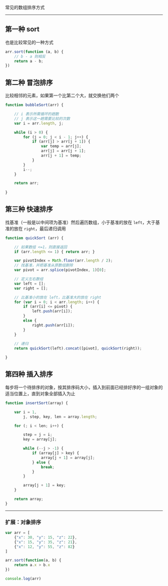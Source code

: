 常见的数组排序方式

----


## 第一种 sort

也是比较常见的一种方式

```js
arr.sort(function (a, b) {
    // b - a 则相反
    return a - b;
})
```

## 第二种 冒泡排序

比较相邻的元素，如果第一个比第二个大，就交换他们两个

```js
function bubbleSort(arr) {

    // i 表示所需循环的趟数
    // j 表示这一趟需要比较的次数
    var i = arr.length, j;

    while (i > 0) {
        for (j = 0; j < i - 1; j++) {
            if (arr[j] > arr[j + 1]) {
                var temp = arr[j];
                arr[j] = arr[j + 1];
                arr[j + 1] = temp;
            }
        }
        i--;
    }

    return arr;
    
}
```


## 第三种 快速排序

找基准（一般是以中间项为基准）然后遍历数组，小于基准的放在 ```left```，大于基准的放在 ```right```，最后递归调用

```js
function quickSort (arr) {

    // 如果数组 <=1，则直接返回
    if (arr.length <= 1) { return arr; }

    var pivotIndex = Math.floor(arr.length / 2);
    // 找基准，并把基准从原数组删除
    var pivot = arr.splice(pivotIndex, 1)[0];

    // 定义左右数组
    var left = [];
    var right = [];

    // 比基准小的放在 left，比基准大的放在 right
    for (var i = 0; i < arr.length; i++) {
        if (arr[i] <= pivot) {
            left.push(arr[i]);
        }
        else {
            right.push(arr[i]);
        }
    }
    
    // 递归
    return quickSort(left).concat([pivot], quickSort(right));

}
```

## 第四种 插入排序

每步将一个待排序的对象，按其排序码大小，插入到前面已经排好序的一组对象的适当位置上，直到对象全部插入为止

```js
function insertSort(array) {

    var i = 1,
        j, step, key, len = array.length;

    for (; i < len; i++) {

        step = j = i;
        key = array[j];

        while (--j > -1) {
            if (array[j] > key) {
                array[j + 1] = array[j];
            } else {
                break;
            }
        }

        array[j + 1] = key;
    }

    return array;
}
```


----


### 扩展：对象排序

```js
var arr = [
    {"x": 30, "y": 15, "z": 22},
    {"x": 15, "y": 35, "z": 21},
    {"x": 12, "y": 55, "z": 82}
]

arr.sort(function(a, b) {
    return a.x > b.x
})

console.log(arr)
```



